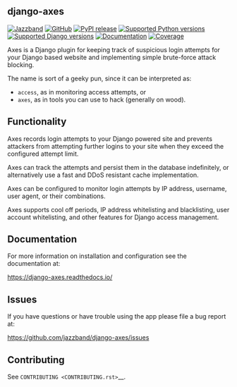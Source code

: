 django-axes
-------------

[![Jazzband](https://jazzband.co/static/img/badge.svg)](https://jazzband.co/) [![GitHub](https://img.shields.io/github/stars/jazzband/django-axes.svg?label=Stars&style=socialcA)](https://github.com/jazzband/django-axes) [![PyPI release](https://img.shields.io/pypi/v/django-axes.svg)](https://pypi.org/project/django-axes/) [![Supported Python versions](https://img.shields.io/pypi/pyversions/django-axes.svg)](https://pypi.org/project/django-axes/) [![Supported Django versions](https://img.shields.io/pypi/djversions/django-axes.svg)](https://pypi.org/project/django-axes/) [![Documentation](https://img.shields.io/readthedocs/django-axes.svg)](https://django-axes.readthedocs.io/) [![Coverage](https://codecov.io/gh/jazzband/django-axes/branch/master/graph/badge.svg)](https://codecov.io/gh/jazzband/django-axes)

Axes is a Django plugin for keeping track of suspicious
login attempts for your Django based website
and implementing simple brute-force attack blocking.

The name is sort of a geeky pun, since it can be interpreted as:

* ``access``, as in monitoring access attempts, or
* ``axes``, as in tools you can use to hack (generally on wood).


Functionality
-------------

Axes records login attempts to your Django powered site and prevents attackers
from attempting further logins to your site when they exceed the configured attempt limit.

Axes can track the attempts and persist them in the database indefinitely,
or alternatively use a fast and DDoS resistant cache implementation.

Axes can be configured to monitor login attempts by
IP address, username, user agent, or their combinations.

Axes supports cool off periods, IP address whitelisting and blacklisting,
user account whitelisting, and other features for Django access management.


Documentation
-------------

For more information on installation and configuration see the documentation at:

https://django-axes.readthedocs.io/


Issues
------

If you have questions or have trouble using the app please file a bug report at:

https://github.com/jazzband/django-axes/issues


Contributing
------------

See `CONTRIBUTING <CONTRIBUTING.rst>`__.

